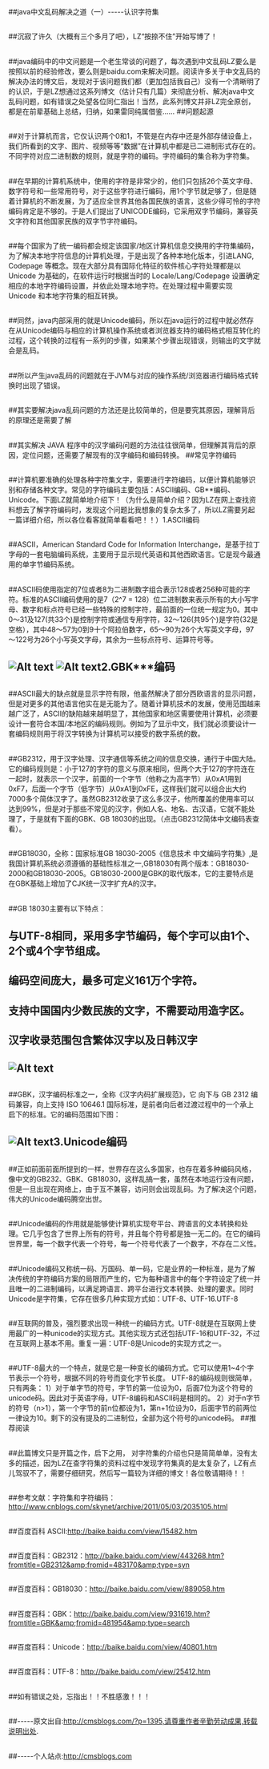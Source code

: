 ##java中文乱码解决之道（一）-----认识字符集

##
##沉寂了许久（大概有三个多月了吧），LZ“按捺不住”开始写博了！

##
##java编码中的中文问题是一个老生常谈的问题了，每次遇到中文乱码LZ要么是按照以前的经验修改，要么则是baidu.com来解决问题。阅读许多关于中文乱码的解决办法的博文后，发现对于该问题我们都（更加包括我自己）没有一个清晰明了的认识，于是LZ想通过这系列博文（估计只有几篇）来彻底分析、解决java中文乱码问题，如有错误之处望各位同仁指出！当然，此系列博文并非LZ完全原创，都是在前辈基础上总结，归纳，如果雷同纯属借鉴……
##问题起源

##
##对于计算机而言，它仅认识两个0和1，不管是在内存中还是外部存储设备上，我们所看到的文字、图片、视频等等“数据”在计算机中都是已二进制形式存在的。不同字符对应二进制数的规则，就是字符的编码。字符编码的集合称为字符集。

##
##在早期的计算机系统中，使用的字符是非常少的，他们只包括26个英文字母、数字符号和一些常用符号，对于这些字符进行编码，用1个字节就足够了，但是随着计算机的不断发展，为了适应全世界其他各国民族的语言，这些少得可怜的字符编码肯定是不够的。于是人们提出了UNICODE编码，它采用双字节编码，兼容英文字符和其他国家民族的双字节字符编码。

##
##每个国家为了统一编码都会规定该国家/地区计算机信息交换用的字符集编码，为了解决本地字符信息的计算机处理，于是出现了各种本地化版本，引进LANG, Codepage 等概念。现在大部分具有国际化特征的软件核心字符处理都是以 Unicode 为基础的，在软件运行时根据当时的 Locale/Lang/Codepage 设置确定相应的本地字符编码设置，并依此处理本地字符。在处理过程中需要实现 Unicode 和本地字符集的相互转换。

##
##同然，java内部采用的就是Unicode编码，所以在java运行的过程中就必然存在从Unicode编码与相应的计算机操作系统或者浏览器支持的编码格式相互转化的过程，这个转换的过程有一系列的步骤，如果某个步骤出现错误，则输出的文字就会是乱码。

##
##所以产生java乱码的问题就在于JVM与对应的操作系统/浏览器进行编码格式转换时出现了错误。

##
##其实要解决java乱码问题的方法还是比较简单的，但是要究其原因，理解背后的原理还是需要了解

##
##其实解决 JAVA 程序中的汉字编码问题的方法往往很简单，但理解其背后的原因，定位问题，还需要了解现有的汉字编码和编码转换。 
##常见字符编码

##
##计算机要准确的处理各种字符集文字，需要进行字符编码，以便计算机能够识别和存储各种文字。常见的字符编码主要包括：ASCII编码、GB**编码、Unicode。下面LZ就简单地介绍下！（为什么是简单介绍？因为LZ在网上查找资料想去了解字符编码时，发现这个问题比我想象的复杂太多了，所以LZ需要另起一篇详细介绍，所以各位看客就简单看看吧！！）1.ASCII编码

##
##ASCII，American Standard Code for Information Interchange，是基于拉丁字母的一套电脑编码系统，主要用于显示现代英语和其他西欧语言。它是现今最通用的单字节编码系统。

##
##ASCII码使用指定的7位或者8为二进制数字组合表示128或者256种可能的字符。标准的ASCII编码使用的是7（2^7 = 128）位二进制数来表示所有的大小写字母、数字和标点符号已经一些特殊的控制字符，最前面的一位统一规定为0。其中0～31及127(共33个)是控制字符或通信专用字符，32～126(共95个)是字符(32是空格），其中48～57为0到9十个阿拉伯数字，65～90为26个大写英文字母，97～122号为26个小写英文字母，其余为一些标点符号、运算符号等。

##
## ![Alt text](../md/img/040813305914025.png) ![Alt text](../md/img/040813449662800.png)2.GBK***编码

##
##ASCII最大的缺点就是显示字符有限，他虽然解决了部分西欧语言的显示问题，但是对更多的其他语言他实在是无能为了。随着计算机技术的发展，使用范围越来越广泛了，ASCII的缺陷越来越明显了，其他国家和地区需要使用计算机，必须要设计一套符合本国/本地区的编码规则。例如为了显示中文，我们就必须要设计一套编码规则用于将汉字转换为计算机可以接受的数字系统的数。 

##
##GB2312，用于汉字处理、汉字通信等系统之间的信息交换，通行于中国大陆。它的编码规则是：小于127的字符的意义与原来相同，但两个大于127的字符连在一起时，就表示一个汉字，前面的一个字节（他称之为高字节）从0xA1用到 0xF7，后面一个字节（低字节）从0xA1到0xFE，这样我们就可以组合出大约7000多个简体汉字了。虽然GB2312收录了这么多汉子，他所覆盖的使用率可以达到99%，但是对于那些不常见的汉字，例如人名、地名、古汉语，它就不能处理了，于是就有下面的GBK、GB 18030的出现。（点击GB2312简体中文编码表查看）。

##
##GB18030，全称：国家标准GB 18030-2005《信息技术 中文编码字符集》,是我国计算机系统必须遵循的基础性标准之一,GB18030有两个版本：GB18030-2000和GB18030-2005。GB18030-2000是GBK的取代版本，它的主要特点是在GBK基础上增加了CJK统一汉字扩充A的汉字。

##
##GB 18030主要有以下特点： 

##
## 与UTF-8相同，采用多字节编码，每个字可以由1个、2个或4个字节组成。 

##
## 编码空间庞大，最多可定义161万个字符。 

##
## 支持中国国内少数民族的文字，不需要动用造字区。 

##
## 汉字收录范围包含繁体汉字以及日韩汉字 

##
## ![Alt text](../md/img/040813462633369.jpg)

##
##GBK，汉字编码标准之一，全称《汉字内码扩展规范》，它 向下与 GB 2312 编码兼容，向上支持 ISO 10646.1 国际标准，是前者向后者过渡过程中的一个承上启下的标准。它的编码范围如下图：

##
## ![Alt text](../md/img/040813489342653.png)3.Unicode编码

##
##正如前面前面所提到的一样，世界存在这么多国家，也存在着多种编码风格，像中文的GB232、GBK、GB18030，这样乱搞一套，虽然在本地运行没有问题，但是一旦出现在网络上，由于互不兼容，访问则会出现乱码。为了解决这个问题，伟大的Unicode编码腾空出世。

##
##Unicode编码的作用就是能够使计算机实现夸平台、跨语言的文本转换和处理。它几乎包含了世界上所有的符号，并且每个符号都是独一无二的。在它的编码世界里，每一个数字代表一个符号，每一个符号代表了一个数字，不存在二义性。

##
##Unicode编码又称统一码、万国码、单一码，它是业界的一种标准，是为了解决传统的字符编码方案的局限而产生的，它为每种语言中的每个字符设定了统一并且唯一的二进制编码，以满足跨语言、跨平台进行文本转换、处理的要求。同时Unicode是字符集，它存在很多几种实现方式如：UTF-8、UTF-16.UTF-8

##
##互联网的普及，强烈要求出现一种统一的编码方式。UTF-8就是在互联网上使用最广的一种unicode的实现方式。其他实现方式还包括UTF-16和UTF-32，不过在互联网上基本不用。重复一遍：UTF-8是Unicode的实现方式之一。 

##
##UTF-8最大的一个特点，就是它是一种变长的编码方式。它可以使用1~4个字节表示一个符号，根据不同的符号而变化字节长度。    UTF-8的编码规则很简单，只有两条：     1）对于单字节的符号，字节的第一位设为0，后面7位为这个符号的unicode码。因此对于英语字母，UTF-8编码和ASCII码是相同的。     2）对于n字节的符号（n>1），第一个字节的前n位都设为1，第n+1位设为0，后面字节的前两位一律设为10。剩下的没有提及的二进制位，全部为这个符号的unicode码。 
##推荐阅读

##
##此篇博文只是开篇之作，启下之用， 对字符集的介绍也只是简简单单，没有太多的描述，因为LZ在查字符集的资料过程中发现字符集真的是太复杂了，LZ有点儿驾驭不了，需要仔细研究，然后写一篇较为详细的博文！各位敬请期待！！

##
##参考文献：字符集和字符编码：http://www.cnblogs.com/skynet/archive/2011/05/03/2035105.html

##
##百度百科 ASCII:http://baike.baidu.com/view/15482.htm

##
##百度百科：GB2312：http://baike.baidu.com/view/443268.htm?fromtitle=GB2312&amp;fromid=483170&amp;type=syn

##
##百度百科：GB18030：http://baike.baidu.com/view/889058.htm

##
##百度百科：GBK：http://baike.baidu.com/view/931619.htm?fromtitle=GBK&amp;fromid=481954&amp;type=search

##
##百度百科：Unicode：http://baike.baidu.com/view/40801.htm

##
##百度百科：UTF-8：http://baike.baidu.com/view/25412.htm

##
##如有错误之处，忘指出！！不胜感激！！！

##
##-----原文出自:http://cmsblogs.com/?p=1395,请尊重作者辛勤劳动成果,转载说明出处.

##
##-----个人站点:http://cmsblogs.com